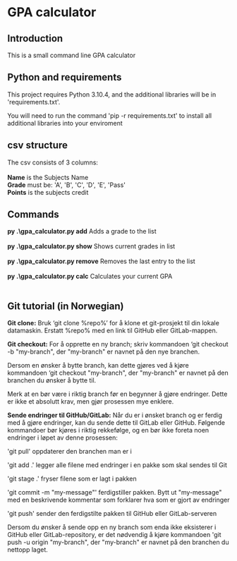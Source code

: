 # GPA calculator

## Introduction
This is a small command line GPA calculator

## Python and requirements
This project requires Python 3.10.4, and the additional libraries will be in 'requirements.txt'.

You will need to run the command 'pip -r requirements.txt' to install all additional libraries into your enviroment

## csv structure

The csv consists of 3 columns:<br/>
    <br/>**Name** is the Subjects Name
    <br/>**Grade** must be: 'A', 'B', 'C', 'D', 'E', 'Pass'
    <br/>**Points** is the subjects credit

## Commands

**py .\gpa_calculator.py add** Adds a grade to the list <br/><br/>
**py .\gpa_calculator.py show** Shows current grades in list <br/><br/>
**py .\gpa_calculator.py remove** Removes the last entry to the list <br/><br/>
**py .\gpa_calculator.py calc** Calculates your current GPA <br/><br/>

## Git tutorial (in Norwegian)

**Git clone:** Bruk ‘git clone %repo%’ for å klone et git-prosjekt til din lokale datamaskin. Erstatt %repo% med en link til GitHub eller GitLab-mappen. 


**Git checkout:** For å opprette en ny branch; skriv kommandoen ‘git checkout -b "my-branch", der "my-branch" er navnet på den nye branchen.

Dersom en ønsker å bytte branch, kan dette gjøres ved å kjøre kommandoen ‘git checkout "my-branch", der "my-branch" er navnet på den branchen du ønsker å bytte til.

Merk at en bør være i riktig branch før en begynner å gjøre endringer. Dette er ikke et absolutt krav, men gjør prosessen mye enklere. 


**Sende endringer til GitHub/GitLab:** Når du er i ønsket branch og er ferdig med å gjøre endringer, kan du sende dette til GitLab eller GitHub. Følgende kommandoer bør kjøres i riktig rekkefølge, og en bør ikke foreta noen endringer i løpet av denne prosessen:


'git pull' oppdaterer den branchen man er i 


'git add .' legger alle filene med endringer i en pakke som skal sendes til Git 


'git stage .' fryser filene som er lagt i pakken


'git commit -m "my-message"' ferdigstiller pakken. Bytt ut "my-message" med en beskrivende kommentar som forklarer hva som er gjort av endringer


'git push' sender den ferdigstilte pakken til GitHub eller GitLab-serveren


Dersom du ønsker å sende opp en ny branch som enda ikke eksisterer i GitHub eller GitLab-repository, er det nødvendig å kjøre kommandoen 'git push -u origin "my-branch", der "my-branch" er navnet på den branchen du nettopp laget.
